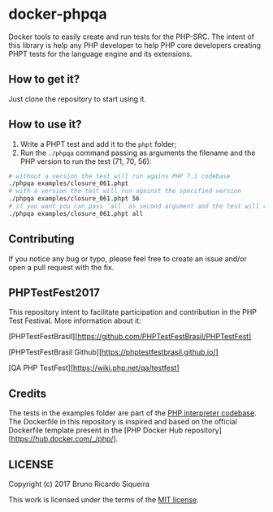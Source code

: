 # docker-phpqa

Docker tools to easily create and run tests for the PHP-SRC. The intent of this library is help any PHP developer to
help PHP core developers creating PHPT tests for the language engine and its extensions.

## How to get it?

Just clone the repository to start using it.

## How to use it?

1. Write a PHPT test and add it to the `phpt` folder;
2. Run the `./phpqa` command passing as arguments the filename and the PHP version to run the test (71, 70, 56):
````bash
# without a version the test will run agains PHP 7.1 codebase
./phpqa examples/closure_061.phpt
# with a version the test will run against the specified version
./phpqa examples/closure_061.phpt 56
# if you want you can pass `all` as second argument and the test will run against all versions
./phpqa examples/closure_061.phpt all
````

## Contributing

If you notice any bug or typo, please feel free to create an issue and/or open a pull request with the fix.

## PHPTestFest2017

This repository intent to facilitate participation and contribution in the PHP Test Festival. More information about it:

[PHPTestFestBrasil][https://github.com/PHPTestFestBrasil/PHPTestFest]

[PHPTestFestBrasil Github][https://phptestfestbrasil.github.io/]

[QA PHP TestFest][https://wiki.php.net/qa/testfest]

## Credits

The tests in the examples folder are part of the [PHP interpreter codebase][php-src]. The Dockerfile in this repository
is inspired and based on the official Dockerfile template present in the [PHP Docker Hub repository][https://hub.docker.com/_/php/].

## LICENSE

Copyright (c) 2017 Bruno Ricardo Siqueira

This work is licensed under the terms of the [MIT license][license].

[php-src]: https://github.com/php/php-src
[license]: https://github.com/brunoric/docker-phpqa/blob/master/LICENSE